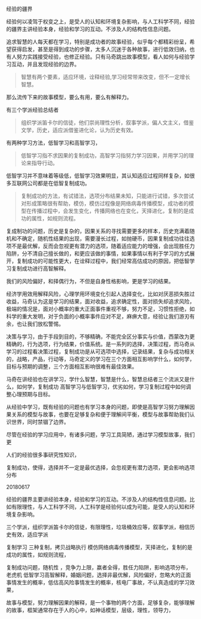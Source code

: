 经验的疆界

经验何以凌驾于权变之上，是受人的认知和环境复杂影响，与人工科学不同，经验的疆界主讲经验本身，经验和学习的互动。不涉及人的结构性信息问题。

追求智慧的人每天都在学习，特别是成功者的故事经验，似乎每个都精彩纷呈，希望获得启发，甚至是得到成功的步骤，太多人沉迷于各种故事，进行低效归纳，也有人努力实践接受经验，也修正经验。只有马奇跳出故事模型，看人如何与经验学习互动，并且发现经验的边界。

>智慧有两个要素，适应环境，诠释经验,学习经常带来改变，但不一定增长智慧。

那么流传下来的故事模型，要么有用，要么有解释力。



有三个学派经验总结者

>组织学派笛卡尔的信徒，他们崇尚理性分析，叙事学派，偏人文主义，借鉴文学，历史，适应派借鉴进化论，认为历史有效。

有两种学习方法，低智学习和高智学习，

>低智学习指不求因果的复制成功，高智学习指努力学习因果，并用学习的理论来指导行动。

低智学习并不意味着等级低，低智学习效果明显，其认知适应过程同样复杂，如很多互联网公司都是在低智复制成功。

>复制成功的方法，有试错法，选项分布结果未知，只能进行试错，多次尝试对形成策略很有帮助，模仿，模仿过程像是网络病毒传播模型，成功者的模型在传播过程中，会发生变化，传播网络也在变化，天择进化，复制的是成功的属性，如规则流程。

复成制功的问题，历史是复杂的，因果关系的寻找需要更多的样本，历史充满着随机和不确定，随机性结果的出现，需要漫长过程，如抛硬币，因果复制成功往往选项不是最优解，反而会忽视更有潜力的选项，随着适应能力的增强，会出现胜任力陷阱，分不清自己擅长做的，和更应该做的事情，如果事情以有利于学习的方式展开，复制成功的可能性更大，在诠释过程中，我们经常高估成功的原因，把低智学习复制成功进行高智解释。

我们的风险偏好，和择偶行为，不但是自身性格影响，更是学习的结果。

经济学用效用解释风险，心理学用环境变化引起人选择变化，比如对厌恶损失胜过收益，马奇认为这是学习的结果，面对收益，追求确定性，面对损失却追求风险，极端的情况是，面对小概率的重大正面事件重视不够，努力不足，习惯性拒绝，如科学的重大发明，对于负面的小概率事件应对不足，麻痹大意，经验让我们游刃有余，也让我们放松警惕。

决策与学习，由于手段到目的，不够精确，不能完全区分事实与价值，西蒙改为更精确的，行为选项，行为结果，价值系统。是一系列的选择，决策过程，而马奇从学习的过程看决策过程，复制成功是从可选项中选择，记录结果，复杂与成功相关的，战略，产品，行动等，马奇定义的学习在三个方面相互影响学什么，如何学，目标与预期的调整，三个方面相互影响很难有最佳效果。

马奇在讲经验也在讲学习，学什么智慧，智慧是什么，智慧总结者三个流派又是什么，如何学，复制成功
高智学习与低智学习，优劣如何，学习复制过程中如何调整心理预期与目标。

从经验中学习，既有经验的问题也有学习本身的问题，即使是高智学习努力理解因果关系的模型与故事，也要在足够复杂和便于理解间平衡，模型与故事帮助我们认识世界，同时禁锢了边界。

尽管在经验的学习应用中，有诸多问题，学习工具简陋，通过学习模型故事，我们更


人们的经验很多事研究性知识，

复制成功，使得，选择并不一定是最优选择，会忽视更有潜力选项，更会影响选项分布



20180617

经验的疆界主要讲经验本身，经验和学习的互动。不涉及人的结构性信息问题。比如有限理性，与人工科学不同，人工科学是经验何以成为可能，是受人的认知和环境复杂影响。


三个学派，组织学派笛卡尔的信徒，有限理性，垃圾桶效应等，叙事学派，相信历史有效，适应学派

复制学习  三种复制，拷贝战略执行 模仿网络病毒传播模型，天择进化，复制的是成功的属性，如规则流程，

复制成功问题，随机性   ，竞争力上限，嬴者全得，胜任力陷阱，影响选项分布，老虎机  低智学习高智解释，婚姻问题，选择非最优解，风险偏好，忽略大的正面事情发生的概率，低估高风险事情发生的概率，核电厂事故，不认真造成的学习效果，

故事与模型，努力理解因果的解释，是一个事物的两个方面，足够复杂，能够理解的故事，框架通常存在于人的心中，如神话模型，层级，理性，领导力，

